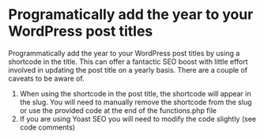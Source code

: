 # Programatically add the year to your WordPress post titles
Programmatically add the year to your WordPress post titles by using a shortcode in the title. This can offer a fantactic SEO boost with little effort involved in updating the post title on a yearly basis.
There are a couple of caveats to be aware of. 
1. When using the shortcode in the post title, the shortcode will appear in the slug. You will need to manually remove the shortcode from the slug or use the provided code at the end of the functions.php file
2. If you are using Yoast SEO you will need to modify the code slightly (see code comments)
